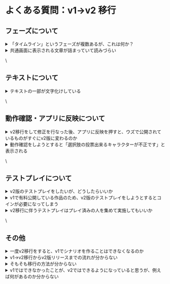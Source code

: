 # よくある質問：v1→v2 移行

## フェーズについて

<details>

<summary>「タイムライン」というフェーズが複数あるが、これは何か？</summary>

フェーズとフェーズの間に、ゲーム全体の流れと次が何のフェーズなのかを表示するためのものです。v1では全てのフェーズの間に差し込まれていましたが、必要ない箇所があれば消してもかまいません。

詳しい説明は[ゲームの流れ表示フェーズ](basic-features/timeline.md)をご参照ください。

</details>

<details>

<summary>共通画面に表示される文章が詰まっていて読みづらい</summary>

デフォルトで挿入される文章には改行がない場合がございます。該当のフェーズの編集画面から改行やレイアウト調整をすることができます。

</details>

\


## テキストについて

<details>

<summary>テキストの一部が文字化けしている</summary>

移行の際に発生する場合がございます。もう一度、最初からv2移行をお試しいただくか、直接編集していただければと思います。

</details>

\


## 動作確認・アプリに反映について

<details>

<summary>v2移行をして修正を行なった後、アプリに反映を押すと、ウズで公開されているものがすぐにv2版に変わるのか</summary>

v2で「アプリに反映」を押すと、その編集内容は**作者が立てられるテストプレイイベント**にのみ反映されます。「アプリに反映」を押しただけで、ウズで一般ユーザーが遊べるバージョンとして公開されることはありませんので、ご安心ください。

ウズで一般ユーザーが遊べるバージョンとして公開するには「最新版をリリース」を押す必要がありますが、こちらは誤ってリリースしてしまう事故を防ぐため、**v2移行申請が承認されるまで押せない**ようになっています。

</details>

<details>

<summary>動作確認をしようとすると「選択肢の投票出来るキャラクターが不正です」と表示される</summary>

まずは投票できるキャラクターの設定に間違いがないかご確認ください。設定ミスなどがないようでしたら、移行の際の不具合の可能性がありますので、運営チームにお問い合わせください。

</details>

\


## テストプレイについて

<details>

<summary>v2版のテストプレイをしたいが、どうしたらいいか</summary>

v2で一度以上「アプリに反映」を押した後、ウズアプリのシナリオ詳細画面から「**最新版でイベントを作成**」となっていることを確認して、イベント作成をしてください。最新版とは、**作者のみがイベント作成できるテストプレイ版**を指します。

作者は観戦者として入る設定がよいでしょう。

より詳しい説明は、[こちらのページ](overview/makingflow/testplay.md)をご参照ください。

</details>

<details>

<summary>v1で有料公開している作品のため、v2版のテストプレイをしようとするとコインが必要になってしまう</summary>

運営チームにご連絡いただければ、無料でテストプレイできるイベントを立てることができます。「開催日時」「作者のウズユーザーID」「作者が観戦者として参加するかどうか」をお知らせください。

</details>

<details>

<summary>v2移行に伴うテストプレイはプレイ済みの人を集めて実施してもいいか</summary>

v2版が正しく動作しているかの確認のためですので問題ありません。ただ、ウズにプレイ履歴があると2回目の参加がシステムで制限されますので、イベントごとに運営で処理が必要です。テストプレイに使用したいイベントのURLを送っていただければ対応いたします。

内容を大きく変えている場合は、未プレイメンバーでのテストプレイを推奨します。

</details>

\


## その他

<details>

<summary>一度v2移行をすると、v1でシナリオを作ることはできなくなるのか</summary>

v1→v2移行はシナリオ単体における移行を指しており、他のシナリオや今後作るシナリオ全てに対する移行ではありません。ある１つの作品をv2移行した後でも、v1で他の過去の作品の手直しは可能です。

v2移行とテストプレイが完了し、v2版としてリリースされた作品をv1版に戻すことはできませんが、移行後もv1側で引き続きシナリオの中身を確認することができます。また、v2版のリリース処理をするまではv1のまま公開されている状態が継続されます。

</details>

<details>

<summary>v1→v2移行からv2版リリースまでの流れが分からない</summary>

①移行したいシナリオについて、v1で「アプリに反映」を押す。\
②v2側でそのシナリオを開き、バージョン画面から「このバージョンを復元する」を押す。\
③「エディタに移動」して、正常に移行されているかどうかの確認、レイアウト等の微修正を行う。\
④ウズスタジオ上での動作確認、アプリ上でのv2版テストプレイを実施し、問題があれば修正する。\
⑤バージョン画面から「v2移行申請」ボタンを押し、フォームに回答する。\
⑥運営チームが承認処理をする。\
⑦「最新版をリリース」を押して（承認処理が終わるまでは押せないようになっている）、v2版をアプリにリリースする。\


</details>

<details>

<summary>そもそも移行の方法が分からない</summary>

[こちらのページ](others/v1-to-v2.md)をご参照ください。

</details>

<details>

<summary>v1ではできなかったことが、v2ではできるようになっていると思うが、例えば何があるのか分からない</summary>

[こちらのページ](others/v1-to-v2.md)をご参照ください。

</details>
